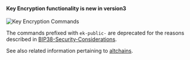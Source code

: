 #### Key Encryption functionality is new in **version3**

![Key Encryption Commands](https://raw.githubusercontent.com/libbitcoin/libbitcoin-explorer/network/img/key-encryption-commands.png)

The commands prefixed with `ek-public-` are deprecated for the reasons described in [BIP38-Security-Considerations](https://github.com/libbitcoin/libbitcoin/wiki/BIP38-Security-Considerations).

See also related information pertaining to [altchains](https://github.com/libbitcoin/libbitcoin/wiki/Altchain-Encrypted-Private-Keys).